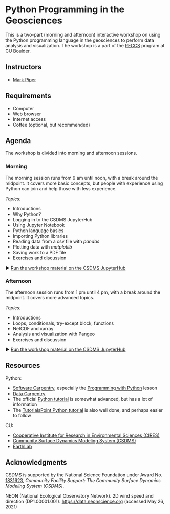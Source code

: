 # Python Programming in the Geosciences

This is a two-part (morning and afternoon) interactive workshop
on using the Python programming language in the geosciences
to perform data analysis and visualization.
The workshop is a part of the [RECCS][reccs] program at CU Boulder.

## Instructors

* [Mark Piper](https://instaar.colorado.edu/people/mark-piper/)


## Requirements

* Computer
* Web browser
* Internet access
* Coffee (optional, but recommended)


## Agenda

The workshop is divided into morning and afternoon sessions.

### Morning

The morning session runs from 9 am until noon,
with a break around the midpoint.
It covers more basic concepts,
but people with experience using Python
can join and help those with less experience.

*Topics:*

* Introductions
* Why Python?
* Logging in to the CSDMS JupyterHub
* Using Jupyter Notebook
* Python language basics
* Importing Python libraries
* Reading data from a csv file with *pandas*
* Plotting data with *matplotlib*
* Saving work to a PDF file
* Exercises and discussion

:arrow_forward: [Run the workshop material on the CSDMS JupyterHub][nbgitpuller-link]

### Afternoon

The afternoon session runs from 1 pm until 4 pm,
with a break around the midpoint.
It covers more advanced topics.

*Topics:*

* Introductions
* Loops, conditionals, try-except block, functions
* NetCDF and xarray
* Analysis and visualization with Pangeo
* Exercises and discussion

:arrow_forward: [Run the workshop material on the CSDMS JupyterHub][nbgitpuller-link]


## Resources

Python:
* [Software Carpentry][swc], especially the [Programming with Python][swc-python] lesson
* [Data Carpentry][dc]
* The official [Python tutorial][python-tutorial] is somewhat advanced, but has a lot of information
* The [TutorialsPoint Python tutorial][tp-tutorial] is also well done, and perhaps easier to follow

CU:
* [Cooperative Institute for Research in Environmental Sciences (CIRES)][cires]
* [Community Surface Dynamics Modeling System (CSDMS)][csdms]
* [EarthLab][earthlab]


## Acknowledgments

CSDMS is supported by the National Science Foundation
under Award No. [1831623][csdms-award],
*Community Facility Support: The Community Surface Dynamics Modeling System (CSDMS)*.

NEON (National Ecological Observatory Network). 2D wind speed and direction
(DP1.00001.001). https://data.neonscience.org (accessed May 26, 2021)


<!-- Links -->

[cires]: https://cires.colorado.edu/
[csdms]: http://csdms.colorado.edu
[csdms-award]: https://nsf.gov/awardsearch/showAward?AWD_ID=1831623
[dc]: https://datacarpentry.org/
[earthlab]: https://earthlab.colorado.edu/
[nbgitpuller-link]: https://csdms.rc.colorado.edu/hub/user-redirect/git-pull?repo=https%3A%2F%2Fgithub.com%2Fcsdms%2Freccs-2021&urlpath=tree%2Freccs-2021%2Fnotebooks%2F0_overview.ipynb&branch=main
[python-tutorial]: https://docs.python.org/3/tutorial/
[reccs]: https://cires.colorado.edu/outreach/reccs
[swc]: https://software-carpentry.org/
[swc-python]: https://swcarpentry.github.io/python-novice-inflammation/
[tp-tutorial]: https://www.tutorialspoint.com/python/index.htm
